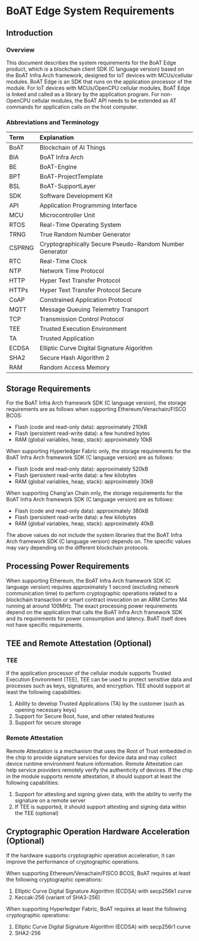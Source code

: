 # BoAT Edge System Requirements

## Introduction

### Overview
This document describes the system requirements for the BoAT Edge product, which is a blockchain client SDK (C language version) based on the BoAT Infra Arch framework, designed for IoT devices with MCUs/cellular modules. BoAT Edge is an SDK that runs on the application processor of the module. For IoT devices with MCUs/OpenCPU cellular modules, BoAT Edge is linked and called as a library by the application program. For non-OpenCPU cellular modules, the BoAT API needs to be extended as AT commands for application calls on the host computer.

### Abbreviations and Terminology
|Term  |Explanation                                             |
|:---- |:------------------------------------------------------ |
|BoAT  |Blockchain of AI Things                                 |
|BIA   |BoAT Infra Arch                                         |
|BE    |BoAT-Engine                                             |
|BPT   |BoAT-ProjectTemplate                                    |
|BSL   |BoAT-SupportLayer                                       |
|SDK   |Software Development Kit                                |
|API   |Application Programming Interface                       |
|MCU   |Microcontroller Unit                                    |
|RTOS  |Real-Time Operating System                              |
|TRNG  |True Random Number Generator                            |
|CSPRNG|Cryptographically Secure Pseudo-Random Number Generator |
|RTC   |Real-Time Clock                                         |
|NTP   |Network Time Protocol                                   |
|HTTP  |Hyper Text Transfer Protocol                            |
|HTTPs |Hyper Text Transfer Protocol Secure                     |
|CoAP  |Constrained Application Protocol                        |
|MQTT  |Message Queuing Telemetry Transport                     |
|TCP   |Transmission Control Protocol                           |
|TEE   |Trusted Execution Environment                           |
|TA    |Trusted Application                                     |
|ECDSA |Elliptic Curve Digital Signature Algorithm              |
|SHA2  |Secure Hash Algorithm 2                                 |
|RAM   |Random Access Memory                                    |


## Storage Requirements

For the BoAT Infra Arch framework SDK (C language version), the storage requirements are as follows when supporting Ethereum/Venachain/FISCO BCOS:
- Flash (code and read-only data): approximately 210kB
- Flash (persistent read-write data): a few hundred bytes
- RAM (global variables, heap, stack): approximately 10kB

When supporting Hyperledger Fabric only, the storage requirements for the BoAT Infra Arch framework SDK (C language version) are as follows:
- Flash (code and read-only data): approximately 520kB
- Flash (persistent read-write data): a few kilobytes
- RAM (global variables, heap, stack): approximately 30kB

When supporting Chang'an Chain only, the storage requirements for the BoAT Infra Arch framework SDK (C language version) are as follows:
- Flash (code and read-only data): approximately 380kB
- Flash (persistent read-write data): a few kilobytes
- RAM (global variables, heap, stack): approximately 40kB

The above values do not include the system libraries that the BoAT Infra Arch framework SDK (C language version) depends on. The specific values may vary depending on the different blockchain protocols.

## Processing Power Requirements

When supporting Ethereum, the BoAT Infra Arch framework SDK (C language version) requires approximately 1 second (excluding network communication time) to perform cryptographic operations related to a blockchain transaction or smart contract invocation on an ARM Cortex M4 running at around 100MHz. The exact processing power requirements depend on the application that calls the BoAT Infra Arch framework SDK and its requirements for power consumption and latency. BoAT itself does not have specific requirements.


## TEE and Remote Attestation (Optional)

### TEE

If the application processor of the cellular module supports Trusted Execution Environment (TEE), TEE can be used to protect sensitive data and processes such as keys, signatures, and encryption. TEE should support at least the following capabilities:
1. Ability to develop Trusted Applications (TA) by the customer (such as opening necessary keys)
2. Support for Secure Boot, fuse, and other related features
3. Support for secure storage

### Remote Attestation

Remote Attestation is a mechanism that uses the Root of Trust embedded in the chip to provide signature services for device data and may collect device runtime environment feature information. Remote Attestation can help service providers remotely verify the authenticity of devices. If the chip in the module supports remote attestation, it should support at least the following capabilities:
1. Support for attesting and signing given data, with the ability to verify the signature on a remote server
2. If TEE is supported, it should support attesting and signing data within the TEE (optional)

## Cryptographic Operation Hardware Acceleration (Optional)

If the hardware supports cryptographic operation acceleration, it can improve the performance of cryptographic operations.

When supporting Ethereum/Venachain/FISCO BCOS, BoAT requires at least the following cryptographic operations:
1. Elliptic Curve Digital Signature Algorithm (ECDSA) with secp256k1 curve
2. Keccak-256 (variant of SHA3-256)

When supporting Hyperledger Fabric, BoAT requires at least the following cryptographic operations:
1. Elliptic Curve Digital Signature Algorithm (ECDSA) with secp256r1 curve
2. SHA2-256
